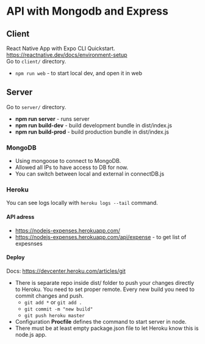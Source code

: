 # API with Mongodb and Express
## Client
React Native App with Expo CLI Quickstart.  
https://reactnative.dev/docs/environment-setup  
Go to `client/` directory.
* `npm run web` - to start local dev, and open it in web
## Server
Go to `server/` directory.
* **npm run server** - runs server
* **npm run build-dev** - build development bundle in dist/index.js 
* **npm run build-prod** - build production bundle in dist/index.js
### MongoDB
* Using mongoose to connect to MongoDB.
* Allowed all IPs to have access to DB for now.
* You can switch between local and external in connectDB.js
### Heroku
You can see logs locally with `heroku logs --tail` command.
#### API adress
* https://nodejs-expenses.herokuapp.com/
* https://nodejs-expenses.herokuapp.com/api/expense - to get list of expesnses
#### Deploy
Docs: https://devcenter.heroku.com/articles/git  
* There is separate repo inside dist/ folder to push your changes directly to Heroku. You need to set proper remote. Every new build you need to commit changes and push.
  * `git add *` or  `git add .`
  * `git commit -m "new build"`
  * `git push heroku master`
* Configuration **Procfile** defines the command to start server in node.  
* There must be at least empty package.json file to let Heroku know this is node.js app.
